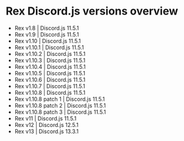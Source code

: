 # Rex Discord.js versions overview
- Rex v1.8 | Discord.js 11.5.1
- Rex v1.9 | Discord.js 11.5.1
- Rex v1.10 | Discord.js 11.5.1
- Rex v1.10.1 | Discord.js 11.5.1
- Rex v1.10.2 | Discord.js 11.5.1
- Rex v1.10.3 | Discord.js 11.5.1
- Rex v1.10.4 | Discord.js 11.5.1
- Rex v1.10.5 | Discord.js 11.5.1
- Rex v1.10.6 | Discord.js 11.5.1
- Rex v1.10.7 | Discord.js 11.5.1
- Rex v1.10.8 | Discord.js 11.5.1
- Rex v1.10.8 patch 1 | Discord.js 11.5.1
- Rex v1.10.8 patch 2 | Discord.js 11.5.1
- Rex v1.10.8 patch 3 | Discord.js 11.5.1
- Rex v11 | Discord.js 11.5.1
- Rex v12 | Discord.js 12.5.1
- Rex v13 | Discord.js 13.3.1
